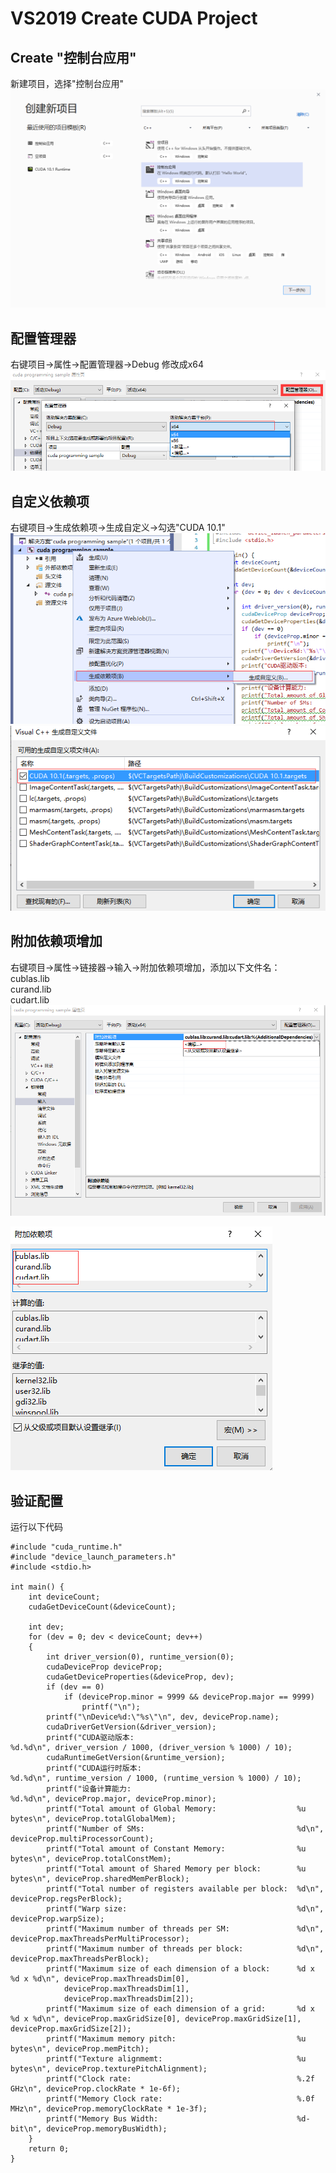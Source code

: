 # VS2019 Create CUDA Project
## Create "控制台应用"
新建项目，选择"控制台应用"  
![控制台应用](https://github.com/fengyu10/CUDA-Programming/blob/master/VS2019%20Create%20CUDA%20Project/%E6%8E%A7%E5%88%B6%E5%8F%B0%E5%BA%94%E7%94%A8.png)  
## 配置管理器
右键项目->属性->配置管理器->Debug 修改成x64  
![配置管理器](https://github.com/fengyu10/CUDA-Programming/blob/master/VS2019%20Create%20CUDA%20Project/%E9%85%8D%E7%BD%AE%E7%AE%A1%E7%90%86%E5%99%A8.png)  
## 自定义依赖项
右键项目->生成依赖项->生成自定义->勾选"CUDA 10.1"  
![自定义依赖项](https://github.com/fengyu10/CUDA-Programming/blob/master/VS2019%20Create%20CUDA%20Project/%E8%87%AA%E5%AE%9A%E4%B9%89%E4%BE%9D%E8%B5%96%E9%A1%B9.png)  
![勾选CUDA10.1](https://github.com/fengyu10/CUDA-Programming/blob/master/VS2019%20Create%20CUDA%20Project/%E5%8B%BE%E9%80%89CUDA%2010.1.png)   
## 附加依赖项增加
右键项目->属性->链接器->输入->附加依赖项增加，添加以下文件名：  
cublas.lib  
curand.lib  
cudart.lib  
![附加依赖项](https://raw.githubusercontent.com/fengyu10/CUDA-Programming/master/VS2019%20Create%20CUDA%20Project/%E9%99%84%E5%8A%A0%E4%BE%9D%E8%B5%96%E9%A1%B9.png)   

![附加依赖项增加](https://raw.githubusercontent.com/fengyu10/CUDA-Programming/master/VS2019%20Create%20CUDA%20Project/%E9%99%84%E5%8A%A0%E4%BE%9D%E8%B5%96%E9%A1%B9%E5%A2%9E%E5%8A%A0.png)   
## 验证配置
运行以下代码
```
#include "cuda_runtime.h"
#include "device_launch_parameters.h"
#include <stdio.h>

int main() {
	int deviceCount;
	cudaGetDeviceCount(&deviceCount);

	int dev;
	for (dev = 0; dev < deviceCount; dev++)
	{
		int driver_version(0), runtime_version(0);
		cudaDeviceProp deviceProp;
		cudaGetDeviceProperties(&deviceProp, dev);
		if (dev == 0)
			if (deviceProp.minor = 9999 && deviceProp.major == 9999)
				printf("\n");
		printf("\nDevice%d:\"%s\"\n", dev, deviceProp.name);
		cudaDriverGetVersion(&driver_version);
		printf("CUDA驱动版本:                                   %d.%d\n", driver_version / 1000, (driver_version % 1000) / 10);
		cudaRuntimeGetVersion(&runtime_version);
		printf("CUDA运行时版本:                                 %d.%d\n", runtime_version / 1000, (runtime_version % 1000) / 10);
		printf("设备计算能力:                                   %d.%d\n", deviceProp.major, deviceProp.minor);
		printf("Total amount of Global Memory:                  %u bytes\n", deviceProp.totalGlobalMem);
		printf("Number of SMs:                                  %d\n", deviceProp.multiProcessorCount);
		printf("Total amount of Constant Memory:                %u bytes\n", deviceProp.totalConstMem);
		printf("Total amount of Shared Memory per block:        %u bytes\n", deviceProp.sharedMemPerBlock);
		printf("Total number of registers available per block:  %d\n", deviceProp.regsPerBlock);
		printf("Warp size:                                      %d\n", deviceProp.warpSize);
		printf("Maximum number of threads per SM:               %d\n", deviceProp.maxThreadsPerMultiProcessor);
		printf("Maximum number of threads per block:            %d\n", deviceProp.maxThreadsPerBlock);
		printf("Maximum size of each dimension of a block:      %d x %d x %d\n", deviceProp.maxThreadsDim[0],
			deviceProp.maxThreadsDim[1],
			deviceProp.maxThreadsDim[2]);
		printf("Maximum size of each dimension of a grid:       %d x %d x %d\n", deviceProp.maxGridSize[0], deviceProp.maxGridSize[1], deviceProp.maxGridSize[2]);
		printf("Maximum memory pitch:                           %u bytes\n", deviceProp.memPitch);
		printf("Texture alignmemt:                              %u bytes\n", deviceProp.texturePitchAlignment);
		printf("Clock rate:                                     %.2f GHz\n", deviceProp.clockRate * 1e-6f);
		printf("Memory Clock rate:                              %.0f MHz\n", deviceProp.memoryClockRate * 1e-3f);
		printf("Memory Bus Width:                               %d-bit\n", deviceProp.memoryBusWidth);
	}
	return 0;
}
```
